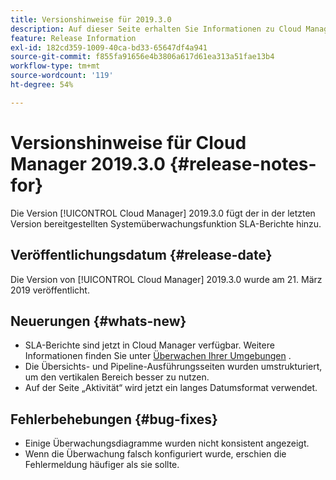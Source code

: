 ```yaml
---
title: Versionshinweise für 2019.3.0
description: Auf dieser Seite erhalten Sie Informationen zu Cloud Manager 2019.3.0.
feature: Release Information
exl-id: 182cd359-1009-40ca-bd33-65647df4a941
source-git-commit: f855fa91656e4b3806a617d61ea313a51fae13b4
workflow-type: tm+mt
source-wordcount: '119'
ht-degree: 54%

---
```


# Versionshinweise für Cloud Manager 2019.3.0 {#release-notes-for}

Die Version [!UICONTROL Cloud Manager] 2019.3.0 fügt der in der letzten Version bereitgestellten Systemüberwachungsfunktion SLA-Berichte hinzu.

## Veröffentlichungsdatum {#release-date}

Die Version von [!UICONTROL Cloud Manager] 2019.3.0 wurde am 21. März 2019 veröffentlicht.

## Neuerungen {#whats-new}

* SLA-Berichte sind jetzt in Cloud Manager verfügbar. Weitere Informationen finden Sie unter [Überwachen Ihrer Umgebungen](/help/using/monitoring-environments.md) .
* Die Übersichts- und Pipeline-Ausführungsseiten wurden umstrukturiert, um den vertikalen Bereich besser zu nutzen.
* Auf der Seite „Aktivität“ wird jetzt ein langes Datumsformat verwendet.

## Fehlerbehebungen {#bug-fixes}

* Einige Überwachungsdiagramme wurden nicht konsistent angezeigt.
* Wenn die Überwachung falsch konfiguriert wurde, erschien die Fehlermeldung häufiger als sie sollte.
